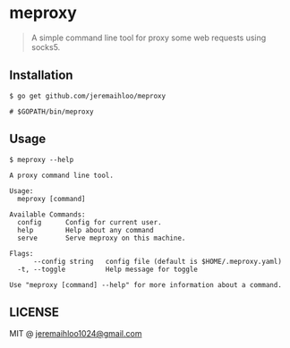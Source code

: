 # meproxy

> A simple command line tool for proxy some web requests using socks5.


## Installation

```console
$ go get github.com/jeremaihloo/meproxy

# $GOPATH/bin/meproxy
```

## Usage

```console
$ meproxy --help

A proxy command line tool.

Usage:
  meproxy [command]

Available Commands:
  config      Config for current user.
  help        Help about any command
  serve       Serve meproxy on this machine.

Flags:
      --config string   config file (default is $HOME/.meproxy.yaml)
  -t, --toggle          Help message for toggle

Use "meproxy [command] --help" for more information about a command.
```

## LICENSE

MIT @ jeremaihloo1024@gmail.com